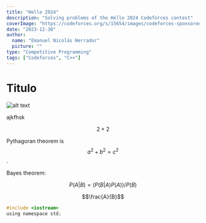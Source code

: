 ```yaml
---
title: "Hello 2024"
description: "Solving problems of the Hello 2024 Codeforces contest"
coverImage: "https://codeforces.org/s/15654/images/codeforces-sponsored-by-ton-ny.png"
date: "2023-12-30"
author:
  name: "Emanuel Nicolás Herrador"
  picture: ""
type: "Competitive Programming"
tags: ["Codeforces", "C++"]
---
```


# Titulo

![alt text](https://codeforces.org/s/15654/images/codeforces-sponsored-by-ton-ny.png "Logo Title Text 1")

ajkfhsk

$$2+2$$

Pythagoran theorem is $$a^2 + b^2 = c^2$$.

Bayes theorem:

$$
P(A | B) = (P(B | A)P(A)) / P(B)
$$

$$\frac{A}{B}$$

```c
#include <iostream>
using namespace std;
```
